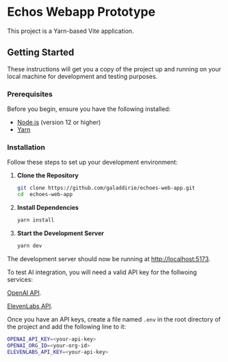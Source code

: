 # Echos Webapp Prototype

This project is a Yarn-based Vite application. 

## Getting Started

These instructions will get you a copy of the project up and running on your local machine for development and testing purposes.

### Prerequisites

Before you begin, ensure you have the following installed:
- [Node.js](https://nodejs.org/) (version 12 or higher)
- [Yarn](https://yarnpkg.com/)

### Installation

Follow these steps to set up your development environment:

1. **Clone the Repository**

   ```bash
   git clone https://github.com/galaddirie/echoes-web-app.git
   cd  echoes-web-app
   ```

2. **Install Dependencies**

   ```bash
   yarn install
   ```

3. **Start the Development Server**

   ```bash
   yarn dev
   ```

The development server should now be running at [http://localhost:5173](http://localhost:5173).


To test AI integration, you will need a valid API key for the follwoing services:

[OpenAI API](https://beta.openai.com/). 

[ElevenLabs API](https://elevenlabs.io/).


Once you have an API keys, create a file named `.env` in the root directory of the project and add the following line to it:

```bash
OPENAI_API_KEY=<your-api-key>
OPENAI_ORG_ID=<your-org-id>
ELEVENLABS_API_KEY=<your-api-key>
```

   
